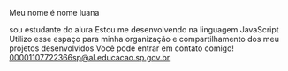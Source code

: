 Meu nome é nome luana

sou estudante do alura
Estou me desenvolvendo na linguagem JavaScript
Utilizo esse espaço para minha organização e compartilhamento dos meu projetos desenvolvidos
Você pode entrar em contato comigo!
00001107722366sp@al.educacao.sp.gov.br
